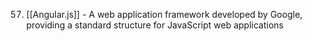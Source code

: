 57. [[Angular.js]] - A web application framework developed by Google, providing a standard structure for JavaScript web applications
